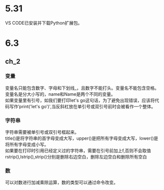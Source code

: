 # 5.31
VS CODE已安装并下载Python扩展包。
# 6.3 
## ch_2
### 变量
变量名只能包含数字、字母和下划线_，且数字不能打头。变量名不能包含空格。  
变量名是分大小写的，name和Name是两个不同的变量。  
如果变量里有引号，如我们要打印let's go这句话，为了避免出现错误，应该将代码写作‵print('let\'s go')‵,当反斜杠放在单引号或双引号前时会被看作一个整体。  
### 字符串
字符串需要被单引号或双引号框起来。  
title()是将字符串的首字母变成大写，upper()是把所有字母变成大写，lower()是将所有字母变成小写。  
如果要在打印时引用已经定义过的字符串，需要在引号前加上f,否则不会取值  
rstrip(),lstrip(),strip()分别是删除右边空白，删除左边空白和删除所有空白  
### 数
可以对数进行加减乘除运算，数的类型可以通过命令改变。  

